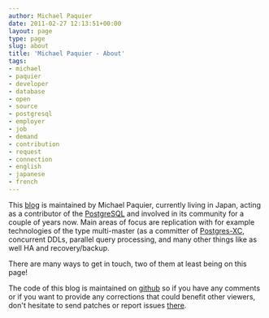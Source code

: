 ```yaml
---
author: Michael Paquier
date: 2011-02-27 12:13:51+00:00
layout: page
type: page
slug: about
title: 'Michael Paquier - About'
tags:
- michael
- paquier
- developer
- database
- open
- source
- postgresql
- employer
- job
- demand
- contribution
- request
- connection
- english
- japanese
- french
---
```

This [blog](/) is maintained by Michael Paquier, currently living in Japan,
acting as a contributor of the [PostgreSQL](http://postgresql.org/) and
involved in its community for a couple of years now. Main areas of focus
are replication with for example technologies of the type multi-master
(as a committer of [Postgres-XC](http://sourceforge.net/apps/mediawiki/postgres-xc/index.php?title=Main_Page),
concurrent DDLs, parallel query processing, and many other things like
as well HA and recovery/backup.

There are many ways to get in touch, two of them at least being on this
page!

The code of this blog is maintained on [github](https://github.com/michaelpq/michaelpq.github.io)
so if you have any comments or if you want to provide any corrections
that could benefit other viewers, don't hesitate to send patches or
report issues [there](https://github.com/michaelpq/michaelpq.github.io).
